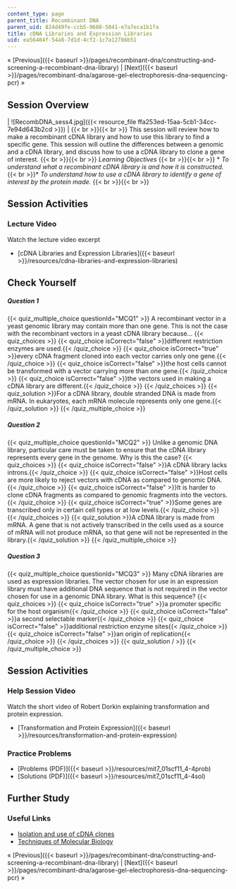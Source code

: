 ```yaml
---
content_type: page
parent_title: Recombinant DNA
parent_uid: 824d49fe-ccb5-9688-5041-e7a7eca1b1fa
title: cDNA Libraries and Expression Libraries
uid: ea56404f-54a8-7d1d-4cf2-1c7a12786b51
---
```


« [Previous]({{< baseurl >}}/pages/recombinant-dna/constructing-and-screening-a-recombinant-dna-library) | [Next]({{< baseurl >}}/pages/recombinant-dna/agarose-gel-electrophoresis-dna-sequencing-pcr) »

Session Overview
----------------

| ![RecombDNA_sess4.jpg]({{< resource_file ffa253ed-15aa-5cb1-34cc-7e94d643b2cd >}}) |  {{< br >}}{{< br >}} This session will review how to make a recombinant cDNA library and how to use this library to find a specific gene. This session will outline the differences between a genomic and a cDNA library, and discuss how to use a cDNA library to clone a gene of interest. {{< br >}}{{< br >}} _Learning Objectives_ {{< br >}}{{< br >}} *   _To understand what a recombinant cDNA library is and how it is constructed._{{< br >}}*   _To understand how to use a cDNA library to identify a gene of interest by the protein made._ {{< br >}}{{< br >}}  

Session Activities
------------------

### Lecture Video

Watch the lecture video excerpt

*   [cDNA Libraries and Expression Libraries]({{< baseurl >}}/resources/cdna-libraries-and-expression-libraries)

Check Yourself
--------------

##### Question 1
 {{< quiz_multiple_choice questionId="MCQ1" >}} A recombinant vector in a yeast genomic library may contain more than one gene. This is not the case with the recombinant vectors in a yeast cDNA library because… {{< quiz_choices >}} {{< quiz_choice isCorrect="false" >}}different restriction enzymes are used.{{< /quiz_choice >}} {{< quiz_choice isCorrect="true" >}}every cDNA fragment cloned into each vector carries only one gene.{{< /quiz_choice >}} {{< quiz_choice isCorrect="false" >}}the host cells cannot be transformed with a vector carrying more than one gene.{{< /quiz_choice >}} {{< quiz_choice isCorrect="false" >}}the vectors used in making a cDNA library are different.{{< /quiz_choice >}} {{< /quiz_choices >}} {{< quiz_solution >}}For a cDNA library, double stranded DNA is made from mRNA. In eukaryotes, each mRNA molecule represents only one gene.{{< /quiz_solution >}} {{< /quiz_multiple_choice >}}
##### Question 2
 {{< quiz_multiple_choice questionId="MCQ2" >}} Unlike a genomic DNA library, particular care must be taken to ensure that the cDNA library represents every gene in the genome. Why is this the case? {{< quiz_choices >}} {{< quiz_choice isCorrect="false" >}}A cDNA library lacks introns.{{< /quiz_choice >}} {{< quiz_choice isCorrect="false" >}}Host cells are more likely to reject vectors with cDNA as compared to genomic DNA.{{< /quiz_choice >}} {{< quiz_choice isCorrect="false" >}}It is harder to clone cDNA fragments as compared to genomic fragments into the vectors.{{< /quiz_choice >}} {{< quiz_choice isCorrect="true" >}}Some genes are transcribed only in certain cell types or at low levels.{{< /quiz_choice >}} {{< /quiz_choices >}} {{< quiz_solution >}}A cDNA library is made from mRNA. A gene that is not actively transcribed in the cells used as a source of mRNA will not produce mRNA, so that gene will not be represented in the library.{{< /quiz_solution >}} {{< /quiz_multiple_choice >}}
##### Question 3
 {{< quiz_multiple_choice questionId="MCQ3" >}} Many cDNA libraries are used as expression libraries. The vector chosen for use in an expression library must have additional DNA sequence that is not required in the vector chosen for use in a genomic DNA library. What is this sequence? {{< quiz_choices >}} {{< quiz_choice isCorrect="true" >}}a promoter specific for the host organism{{< /quiz_choice >}} {{< quiz_choice isCorrect="false" >}}a second selectable marker{{< /quiz_choice >}} {{< quiz_choice isCorrect="false" >}}additional restriction enzyme sites{{< /quiz_choice >}} {{< quiz_choice isCorrect="false" >}}an origin of replication{{< /quiz_choice >}} {{< /quiz_choices >}} {{< quiz_solution / >}} {{< /quiz_multiple_choice >}}

Session Activities
------------------

### Help Session Video

Watch the short video of Robert Dorkin explaining transformation and protein expression.

*   [Transformation and Protein Expression]({{< baseurl >}}/resources/transformation-and-protein-expression)

### Practice Problems

*   [Problems (PDF)]({{< baseurl >}}/resources/mit7_01scf11_4-4prob)
*   [Solutions (PDF)]({{< baseurl >}}/resources/mit7_01scf11_4-4sol)

Further Study
-------------

### Useful Links

*   [Isolation and use of cDNA clones](http://www-users.med.cornell.edu/~jawagne/cDNA_cloning.html)
*   [Techniques of Molecular Biology](https://www.ncbi.nlm.nih.gov/pubmed/8375801)

« [Previous]({{< baseurl >}}/pages/recombinant-dna/constructing-and-screening-a-recombinant-dna-library) | [Next]({{< baseurl >}}/pages/recombinant-dna/agarose-gel-electrophoresis-dna-sequencing-pcr) »
